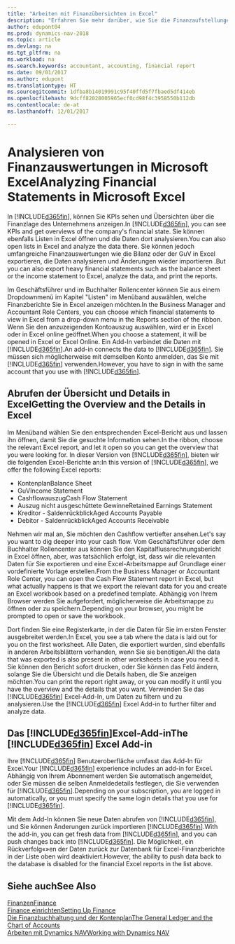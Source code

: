 ```yaml
---
title: "Arbeiten mit Finanzübersichten in Excel"
description: "Erfahren Sie mehr darüber, wie Sie die Finanzaufstellungen in Microsoft Excel von Dynamics NAV für eine bessere Analyse öffnen können."
author: edupont04
ms.prod: dynamics-nav-2018
ms.topic: article
ms.devlang: na
ms.tgt_pltfrm: na
ms.workload: na
ms.search.keywords: accountant, accounting, financial report
ms.date: 09/01/2017
ms.author: edupont
ms.translationtype: HT
ms.sourcegitcommit: 1dfba8b14019991c95f40ffd5f7fbaed5df414eb
ms.openlocfilehash: 9dcff82028005965ecf0cd98f4c3958550b112db
ms.contentlocale: de-at
ms.lasthandoff: 12/01/2017

---
```

# <a name="analyzing-financial-statements-in-microsoft-excel"></a><span data-ttu-id="0ddcb-103">Analysieren von Finanzauswertungen in Microsoft Excel</span><span class="sxs-lookup"><span data-stu-id="0ddcb-103">Analyzing Financial Statements in Microsoft Excel</span></span>
<span data-ttu-id="0ddcb-104">In [!INCLUDE[d365fin](includes/d365fin_md.md)], können Sie KPIs sehen und Übersichten über die Finanzlage des Unternehmens anzeigen.</span><span class="sxs-lookup"><span data-stu-id="0ddcb-104">In [!INCLUDE[d365fin](includes/d365fin_md.md)], you can see KPIs and get overviews of the company's financial state.</span></span> <span data-ttu-id="0ddcb-105">Sie können ebenfalls Listen in Excel öffnen und die Daten dort analysieren.</span><span class="sxs-lookup"><span data-stu-id="0ddcb-105">You can also open lists in Excel and analyze the data there.</span></span> <span data-ttu-id="0ddcb-106">Sie können jedoch umfangreiche Finanzauswertungen wie die Bilanz oder der GuV in Excel exportieren, die Daten analysieren und Änderungen wieder importieren .</span><span class="sxs-lookup"><span data-stu-id="0ddcb-106">But you can also export heavy financial statements such as the balance sheet or the income statement to Excel, analyze the data, and print the reports.</span></span>  

<span data-ttu-id="0ddcb-107">Im Geschäftsführer und im Buchhalter Rollencenter können Sie aus einem Dropdownmenü im Kapitel "Listen" im Menüband auswählen, welche Finanzberichte Sie in Excel anzeigen möchten.</span><span class="sxs-lookup"><span data-stu-id="0ddcb-107">In the Business Manager and Accountant Role Centers, you can choose which financial statements to view in Excel from a drop-down menu in the Reports section of the ribbon.</span></span> <span data-ttu-id="0ddcb-108">Wenn Sie den anzuzeigenden Kontoauszug auswählen, wird er in Excel oder in Excel online geöffnet.</span><span class="sxs-lookup"><span data-stu-id="0ddcb-108">When you choose a statement, it will be opened in Excel or Excel Online.</span></span> <span data-ttu-id="0ddcb-109">Ein Add-In verbindet die Daten mit [!INCLUDE[d365fin](includes/d365fin_md.md)].</span><span class="sxs-lookup"><span data-stu-id="0ddcb-109">An add-in connects the data to [!INCLUDE[d365fin](includes/d365fin_md.md)].</span></span> <span data-ttu-id="0ddcb-110">Sie müssen sich möglicherweise mit demselben Konto anmelden, das Sie mit [!INCLUDE[d365fin](includes/d365fin_md.md)] verwenden.</span><span class="sxs-lookup"><span data-stu-id="0ddcb-110">However, you have to sign in with the same account that you use with [!INCLUDE[d365fin](includes/d365fin_md.md)].</span></span>  

## <a name="getting-the-overview-and-the-details-in-excel"></a><span data-ttu-id="0ddcb-111">Abrufen der Übersicht und Details in Excel</span><span class="sxs-lookup"><span data-stu-id="0ddcb-111">Getting the Overview and the Details in Excel</span></span>
<span data-ttu-id="0ddcb-112">Im Menüband wählen Sie den entsprechenden Excel-Bericht aus und lassen ihn öffnen, damit Sie die gesuchte Information sehen.</span><span class="sxs-lookup"><span data-stu-id="0ddcb-112">In the ribbon, choose the relevant Excel report, and let it open so you can get the overview that you were looking for.</span></span> <span data-ttu-id="0ddcb-113">In dieser Version von [!INCLUDE[d365fin](includes/d365fin_md.md)], bieten wir die folgenden Excel-Berichte an:</span><span class="sxs-lookup"><span data-stu-id="0ddcb-113">In this version of [!INCLUDE[d365fin](includes/d365fin_md.md)], we offer the following Excel reports:</span></span>

- <span data-ttu-id="0ddcb-114">Kontenplan</span><span class="sxs-lookup"><span data-stu-id="0ddcb-114">Balance Sheet</span></span>  
- <span data-ttu-id="0ddcb-115">GuV</span><span class="sxs-lookup"><span data-stu-id="0ddcb-115">Income Statement</span></span>  
- <span data-ttu-id="0ddcb-116">Cashflowauszug</span><span class="sxs-lookup"><span data-stu-id="0ddcb-116">Cash Flow Statement</span></span>  
- <span data-ttu-id="0ddcb-117">Auszug nicht ausgeschüttete Gewinne</span><span class="sxs-lookup"><span data-stu-id="0ddcb-117">Retained Earnings Statement</span></span>  
- <span data-ttu-id="0ddcb-118">Kreditor - Saldenrückblick</span><span class="sxs-lookup"><span data-stu-id="0ddcb-118">Aged Accounts Payable</span></span>  
- <span data-ttu-id="0ddcb-119">Debitor - Saldenrückblick</span><span class="sxs-lookup"><span data-stu-id="0ddcb-119">Aged Accounts Receivable</span></span>  

<span data-ttu-id="0ddcb-120">Nehmen wir mal an, Sie möchten den Cashflow vertiefter ansehen.</span><span class="sxs-lookup"><span data-stu-id="0ddcb-120">Let's say you want to dig deeper into your cash flow.</span></span> <span data-ttu-id="0ddcb-121">Vom Geschäftsführer oder dem Buchhalter Rollencenter aus können Sie den Kapitalflussrechnungsbericht in Excel öffnen, aber, was tatsächlich erfolgt, ist, dass wir die relevanten Daten für Sie exportieren und eine Excel-Arbeitsmappe auf Grundlage einer vordefinierte Vorlage erstellen.</span><span class="sxs-lookup"><span data-stu-id="0ddcb-121">From the Business Manager or Accountant Role Center, you can open the Cash Flow Statement report in Excel, but what actually happens is that we export the relevant data for you and create an Excel workbook based on a predefined template.</span></span> <span data-ttu-id="0ddcb-122">Abhängig von Ihrem Browser werden Sie aufgefordert, möglicherweise die Arbeitsmappe zu öffnen oder zu speichern.</span><span class="sxs-lookup"><span data-stu-id="0ddcb-122">Depending on your browser, you might be prompted to open or save the workbook.</span></span>  

<span data-ttu-id="0ddcb-123">Dort finden Sie eine Registerkarte, in der die Daten für Sie im ersten Fenster ausgebreitet werden.</span><span class="sxs-lookup"><span data-stu-id="0ddcb-123">In Excel, you see a tab where the data is laid out for you on the first worksheet.</span></span> <span data-ttu-id="0ddcb-124">Alle Daten, die exportiert wurden, sind ebenfalls in anderen Arbeitsblättern vorhanden, wenn Sie sie benötigen.</span><span class="sxs-lookup"><span data-stu-id="0ddcb-124">All the data that was exported is also present in other worksheets in case you need it.</span></span> <span data-ttu-id="0ddcb-125">Sie können den Bericht sofort drucken, oder Sie können das Feld ändern, solange Sie die Übersicht und die Details haben, die Sie anzeigen möchten.</span><span class="sxs-lookup"><span data-stu-id="0ddcb-125">You can print the report right away, or you can modify it until you have the overview and the details that you want.</span></span> <span data-ttu-id="0ddcb-126">Verwenden Sie das [!INCLUDE[d365fin](includes/d365fin_md.md)] Excel-Add-In, um Daten zu filtern und zu analysieren.</span><span class="sxs-lookup"><span data-stu-id="0ddcb-126">Use the [!INCLUDE[d365fin](includes/d365fin_md.md)] Excel Add-in to further filter and analyze data.</span></span>  

## <a name="the-included365finincludesd365finmdmd-excel-add-in"></a><span data-ttu-id="0ddcb-127">Das [!INCLUDE[d365fin](includes/d365fin_md.md)]Excel-Add-in</span><span class="sxs-lookup"><span data-stu-id="0ddcb-127">The [!INCLUDE[d365fin](includes/d365fin_md.md)] Excel Add-in</span></span>
<span data-ttu-id="0ddcb-128">Ihre [!INCLUDE[d365fin](includes/d365fin_md.md)] Benutzeroberfläche umfasst das Add-In für Excel.</span><span class="sxs-lookup"><span data-stu-id="0ddcb-128">Your [!INCLUDE[d365fin](includes/d365fin_md.md)] experience includes an add-in for Excel.</span></span> <span data-ttu-id="0ddcb-129">Abhängig von Ihrem Abonnement werden Sie automatisch angemeldet, oder Sie müssen die selben Anmeldedetails festlegen, die Sie verwenden für [!INCLUDE[d365fin](includes/d365fin_md.md)].</span><span class="sxs-lookup"><span data-stu-id="0ddcb-129">Depending on your subscription, you are logged in automatically, or you must specify the same login details that you use for [!INCLUDE[d365fin](includes/d365fin_md.md)].</span></span>  

<span data-ttu-id="0ddcb-130">Mit dem Add-In können Sie neue Daten abrufen von [!INCLUDE[d365fin](includes/d365fin_md.md)], und Sie können Änderungen zurück importieren [!INCLUDE[d365fin](includes/d365fin_md.md)].</span><span class="sxs-lookup"><span data-stu-id="0ddcb-130">With the add-in, you can get fresh data from [!INCLUDE[d365fin](includes/d365fin_md.md)], and you can push changes back into [!INCLUDE[d365fin](includes/d365fin_md.md)].</span></span> <span data-ttu-id="0ddcb-131">Die Möglichkeit, ein Rückverfolg«»en der Daten zurück zur Datenbank für Excel-Finanzberichte in der Liste oben wird deaktiviert.</span><span class="sxs-lookup"><span data-stu-id="0ddcb-131">However, the ability to push data back to the database is disabled for the financial Excel reports in the list above.</span></span>  

## <a name="see-also"></a><span data-ttu-id="0ddcb-132">Siehe auch</span><span class="sxs-lookup"><span data-stu-id="0ddcb-132">See Also</span></span>
[<span data-ttu-id="0ddcb-133">Finanzen</span><span class="sxs-lookup"><span data-stu-id="0ddcb-133">Finance</span></span>](finance.md)  
[<span data-ttu-id="0ddcb-134">Finance einrichten</span><span class="sxs-lookup"><span data-stu-id="0ddcb-134">Setting Up Finance</span></span>](finance-setup-finance.md)  
[<span data-ttu-id="0ddcb-135">Die Finanzbuchhaltung und der Kontenplan</span><span class="sxs-lookup"><span data-stu-id="0ddcb-135">The General Ledger and the Chart of Accounts</span></span>](finance-general-ledger.md)  
[<span data-ttu-id="0ddcb-136">Arbeiten mit Dynamics NAV</span><span class="sxs-lookup"><span data-stu-id="0ddcb-136">Working with Dynamics NAV</span></span>](ui-work-product.md)  

